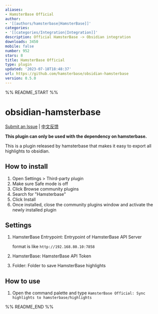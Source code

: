 ```yaml
---
aliases:
- HamsterBase Official
author:
- '[[authors/hamsterbase|HamsterBase]]'
categories:
- '[[categories/Integration|Integration]]'
description: Official HamsterBase -> Obsidian integration
downloads: 3450
mobile: false
number: 952
stars: 8
title: HamsterBase Official
type: plugin
updated: '2023-07-18T18:48:37'
url: https://github.com/hamsterbase/obsidian-hamsterbase
version: 0.5.0
---
```


%% README_START %%

# obsidian-hamsterbase

[Submit an Issue](https://github.com/hamsterbase/hamsterbase/issues) | [中文反馈](https://support.qq.com/product/594778)

**This plugin can only be used with the dependency on hamsterbase.**

This is a plugin released by hamsterbase that makes it easy to export all highlights to obsidian.

## How to install

1. Open Settings > Third-party plugin
2. Make sure Safe mode is off
3. Click Browse community plugins
4. Search for "Hamsterbase"
5. Click Install
6. Once installed, close the community plugins window and activate the newly installed plugin

## Settings

1. HamsterBase Entrypoint: Entrypoint of HamsterBase API Server

   format is like `http://192.168.80.10:7858`

2. HamsterBase: HamsterBase API Token
3. Folder: Folder to save HamsterBase highlights

## How to use

1. Open the command palette and type `HamsterBase Official: Sync highlights to hamsterbase/highlights`


%% README_END %%